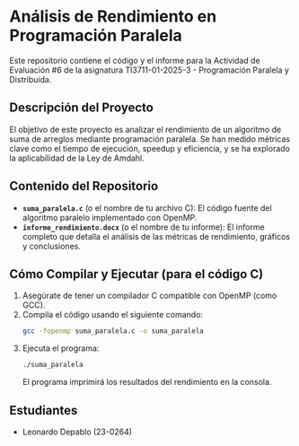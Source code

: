 # Análisis de Rendimiento en Programación Paralela

Este repositorio contiene el código y el informe para la Actividad de Evaluación #6 de la asignatura TI3711-01-2025-3 - Programación Paralela y Distribuida.

## Descripción del Proyecto

El objetivo de este proyecto es analizar el rendimiento de un algoritmo de suma de arreglos mediante programación paralela. Se han medido métricas clave como el tiempo de ejecución, speedup y eficiencia, y se ha explorado la aplicabilidad de la Ley de Amdahl.

## Contenido del Repositorio

* **`suma_paralela.c`** (o el nombre de tu archivo C): El código fuente del algoritmo paralelo implementado con OpenMP.
* **`informe_rendimiento.docx`** (o el nombre de tu informe): El informe completo que detalla el análisis de las métricas de rendimiento, gráficos y conclusiones.

## Cómo Compilar y Ejecutar (para el código C)

1.  Asegúrate de tener un compilador C compatible con OpenMP (como GCC).
2.  Compila el código usando el siguiente comando:
    ```bash
    gcc -fopenmp suma_paralela.c -o suma_paralela
    ```
3.  Ejecuta el programa:
    ```bash
    ./suma_paralela
    ```
    El programa imprimirá los resultados del rendimiento en la consola.

## Estudiantes

* Leonardo Depablo (23-0264)
